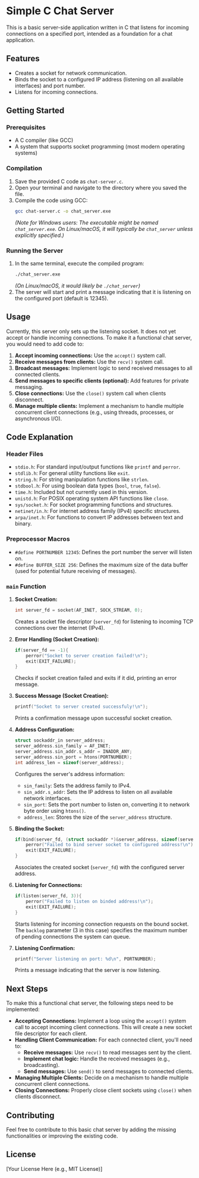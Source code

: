 # Simple C Chat Server

This is a basic server-side application written in C that listens for incoming connections on a specified port, intended as a foundation for a chat application.

## Features

* Creates a socket for network communication.
* Binds the socket to a configured IP address (listening on all available interfaces) and port number.
* Listens for incoming connections.

## Getting Started

### Prerequisites

* A C compiler (like GCC)
* A system that supports socket programming (most modern operating systems)

### Compilation

1.  Save the provided C code as `chat-server.c`.
2.  Open your terminal and navigate to the directory where you saved the file.
3.  Compile the code using GCC:
    ```bash
    gcc chat-server.c -o chat_server.exe
    ```
    *(Note for Windows users: The executable might be named `chat_server.exe`. On Linux/macOS, it will typically be `chat_server` unless explicitly specified.)*

### Running the Server

1.  In the same terminal, execute the compiled program:
    ```bash
    ./chat_server.exe
    ```
    *(On Linux/macOS, it would likely be `./chat_server`)*
2.  The server will start and print a message indicating that it is listening on the configured port (default is 12345).

## Usage

Currently, this server only sets up the listening socket. It does not yet accept or handle incoming connections. To make it a functional chat server, you would need to add code to:

1.  **Accept incoming connections:** Use the `accept()` system call.
2.  **Receive messages from clients:** Use the `recv()` system call.
3.  **Broadcast messages:** Implement logic to send received messages to all connected clients.
4.  **Send messages to specific clients (optional):** Add features for private messaging.
5.  **Close connections:** Use the `close()` system call when clients disconnect.
6.  **Manage multiple clients:** Implement a mechanism to handle multiple concurrent client connections (e.g., using threads, processes, or asynchronous I/O).

## Code Explanation

### Header Files

* `stdio.h`: For standard input/output functions like `printf` and `perror`.
* `stdlib.h`: For general utility functions like `exit`.
* `string.h`: For string manipulation functions like `strlen`.
* `stdbool.h`: For using boolean data types (`bool`, `true`, `false`).
* `time.h`: Included but not currently used in this version.
* `unistd.h`: For POSIX operating system API functions like `close`.
* `sys/socket.h`: For socket programming functions and structures.
* `netinet/in.h`: For internet address family (IPv4) specific structures.
* `arpa/inet.h`: For functions to convert IP addresses between text and binary.

### Preprocessor Macros

* `#define PORTNUMBER 12345`: Defines the port number the server will listen on.
* `#define BUFFER_SIZE 256`: Defines the maximum size of the data buffer (used for potential future receiving of messages).

### `main` Function

1.  **Socket Creation:**
    ```c
    int server_fd = socket(AF_INET, SOCK_STREAM, 0);
    ```
    Creates a socket file descriptor (`server_fd`) for listening to incoming TCP connections over the internet (IPv4).

2.  **Error Handling (Socket Creation):**
    ```c
    if(server_fd == -1){
        perror("Socket to server creation failed!\n");
        exit(EXIT_FAILURE);
    }
    ```
    Checks if socket creation failed and exits if it did, printing an error message.

3.  **Success Message (Socket Creation):**
    ```c
    printf("Socket to server created successfuly!\n");
    ```
    Prints a confirmation message upon successful socket creation.

4.  **Address Configuration:**
    ```c
    struct sockaddr_in server_address;
    server_address.sin_family = AF_INET;
    server_address.sin_addr.s_addr = INADDR_ANY;
    server_address.sin_port = htons(PORTNUMBER);
    int address_len = sizeof(server_address);
    ```
    Configures the server's address information:
    * `sin_family`: Sets the address family to IPv4.
    * `sin_addr.s_addr`: Sets the IP address to listen on all available network interfaces.
    * `sin_port`: Sets the port number to listen on, converting it to network byte order using `htons()`.
    * `address_len`: Stores the size of the `server_address` structure.

5.  **Binding the Socket:**
    ```c
    if(bind(server_fd, (struct sockaddr *)&server_address, sizeof(server_address)) < 0){
        perror("Failed to bind server socket to configured address!\n");
        exit(EXIT_FAILURE);
    }
    ```
    Associates the created socket (`server_fd`) with the configured server address.

6.  **Listening for Connections:**
    ```c
    if(listen(server_fd, 3)){
        perror("Failed to listen on binded address!\n");
        exit(EXIT_FAILURE);
    }
    ```
    Starts listening for incoming connection requests on the bound socket. The `backlog` parameter (3 in this case) specifies the maximum number of pending connections the system can queue.

7.  **Listening Confirmation:**
    ```c
    printf("Server listening on port: %d\n", PORTNUMBER);
    ```
    Prints a message indicating that the server is now listening.

## Next Steps

To make this a functional chat server, the following steps need to be implemented:

* **Accepting Connections:** Implement a loop using the `accept()` system call to accept incoming client connections. This will create a new socket file descriptor for each client.
* **Handling Client Communication:** For each connected client, you'll need to:
    * **Receive messages:** Use `recv()` to read messages sent by the client.
    * **Implement chat logic:** Handle the received messages (e.g., broadcasting).
    * **Send messages:** Use `send()` to send messages to connected clients.
* **Managing Multiple Clients:** Decide on a mechanism to handle multiple concurrent client connections.
* **Closing Connections:** Properly close client sockets using `close()` when clients disconnect.

## Contributing

Feel free to contribute to this basic chat server by adding the missing functionalities or improving the existing code.

## License

[Your License Here (e.g., MIT License)]
